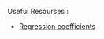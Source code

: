 Useful Resourses :

- [Regression coefficients](https://statisticsbyjim.com/glossary/regression-coefficient/)

